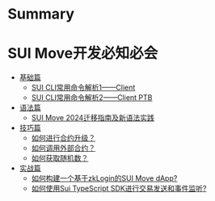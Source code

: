 <!--
 * @Author: jasonruan
 * @version: v1.0.0
 * @Date: 2024-04-22 19:48:03
 * @Description: 
 * @LastEditors: jasonruan
 * @LastEditTime: 2024-05-18 11:36:48
-->
# Summary

# SUI Move开发必知必会

- [基础篇]()
    - [SUI CLI常用命令解析1——Client](./2024_04_06_how_to_use_sui_cli_1_client.md)
    - [SUI CLI常用命令解析2——Client PTB](./2024_05_18_how_to_use_sui_cli_2_client_ptb.md)
- [语法篇]()
    - [SUI Move 2024迁移指南及新语法实践](./2024_04_04_sui_move_how_to_migrate_to_move_2024.md)
- [技巧篇]()
    - [如何进行合约升级？](./2024_01_21_sui_move_how_to_upgrade_package.md)
    - [如何调用外部合约？](./2024_03_15_sui_move_how_to_call_other_package.md)
    - [如何获取随机数？](./2024_04_02_sui_move_how_to_get_random_number.md)
- [实战篇]()
    - [如何构建一个基于zkLogin的SUI Move dApp?](./2024_04_08_how_to_build_sui_move_dapp_with_zklogin.md)
    - [如何使用Sui TypeScript SDK进行交易发送和事件监听?](./2024_04_14_how_to_use_sui_typescript_sdk_1.md)